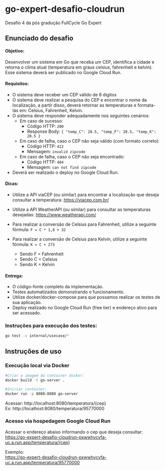 # go-expert-desafio-cloudrun
Desafio 4 da pós gradução FullCycle Go Expert

## Enunciado do desafio

#### Objetivo:
Desenvolver um sistema em Go que receba um CEP, identifica a cidade e retorna o clima atual (temperatura em graus celsius, fahrenheit e kelvin). Esse sistema deverá ser publicado no Google Cloud Run.

#### Requisitos:

- O sistema deve receber um CEP válido de 8 digitos
- O sistema deve realizar a pesquisa do CEP e encontrar o nome da localização, a partir disso, deverá retornar as temperaturas e formata-lás em: Celsius, Fahrenheit, Kelvin.
- O sistema deve responder adequadamente nos seguintes cenários:
  - Em caso de sucesso:
    - Código HTTP: `200`
    - Response Body: `{ "temp_C": 28.5, "temp_F": 28.5, "temp_K": 28.5 }`
  - Em caso de falha, caso o CEP não seja válido (com formato correto):
    - Código HTTP: `422`
    - Mensagem: `invalid zipcode`
  - ​Em caso de falha, caso o CEP não seja encontrado:
    - Código HTTP: `404`
    - Mensagem: `can not find zipcode`
- Deverá ser realizado o deploy no Google Cloud Run.

#### Dicas:

- Utilize a API viaCEP (ou similar) para encontrar a localização que deseja consultar a temperatura: https://viacep.com.br/
- Utilize a API WeatherAPI (ou similar) para consultar as temperaturas desejadas: https://www.weatherapi.com/

- Para realizar a conversão de Celsius para Fahrenheit, utilize a seguinte fórmula: `F = C * 1,8 + 32`

- Para realizar a conversão de Celsius para Kelvin, utilize a seguinte fórmula: `K = C + 273`
  - Sendo F = Fahrenheit
  - Sendo C = Celsius
  - Sendo K = Kelvin

#### Entrega:

- O código-fonte completo da implementação.
- Testes automatizados demonstrando o funcionamento.
- Utilize docker/docker-compose para que possamos realizar os testes de sua aplicação.
- Deploy realizado no Google Cloud Run (free tier) e endereço ativo para ser acessado.

### Instruções para execução dos testes:

```bash
go test -v internal/usecase/*
```

## Instruções de uso

### Execução local via Docker


```bash
#Criar a imagem do container docker:
docker build -t go-server .

#Iniciar container:
docker run -p 8080:8080 go-server
```

Acessar: http://localhost:8080/temperatura/{cep}\
Ex: http://localhost:8080/temperatura/95770000

### Acesso via hospedagem Google Cloud Run

Acessar o endereço abaixo informando o cep que deseja consultar:\
https://go-expert-desafio-cloudrun-pxwwhvcvfa-uc.a.run.app/temperatura/{cep}

Exemplo:\
https://go-expert-desafio-cloudrun-pxwwhvcvfa-uc.a.run.app/temperatura/95770000

